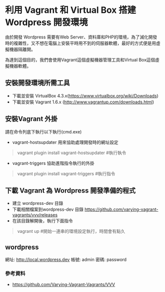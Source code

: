 # 利用 Vagrant 和 Virtual Box 搭建 Wordpress 開發環境

由於開發 Wordpress 需要有Web Server、資料庫和PHP的環境，為了減化開發時的複雜性，又不想在電腦上安裝平時用不到的伺服器軟體，最好的方式便是用虛擬機器隔離開。

為達到這個目的，我們會使用Vagrant這個虛擬機器管理工具和Virtual Box這個虛擬機器軟體。

## 安裝開發環境所需工具
- 下載並安裝 VirtualBox 4.3.x(https://www.virtualbox.org/wiki/Downloads)
- 下載並安裝 Vagrant 1.6.x (http://www.vagrantup.com/downloads.html)

## 安裝Vagrant 外掛
請在命令列底下執行以下執行(cmd.exe)

- vagrant-hostsupdater 用來協助處理開發時的網址設定
> vagrant plugin install vagrant-hostsupdater #執行執令

- vagrant-triggers 協助進階指令執行的外掛
> vagrant plugin install vagrant-triggers #執行指令

## 下載 Vagrant 為 Wordpress 開發準備的程式
- 建立 wordpress-dev 目錄
- 下載相關檔案到wordpress-dev 目錄 https://github.com/varying-vagrant-vagrants/vvv/releases
- 在該目錄解開後，執行下面指令 
> vagrant up #開始一連串的環境設定執行，時間會有點久


## wordpress 
網址: http://local.wordpress.dev
帳號: admin
密碼: password


### 參考資料
- https://github.com/Varying-Vagrant-Vagrants/VVV
